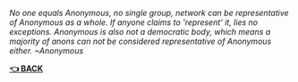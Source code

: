 






_No one equals Anonymous, no single group, network can be representative of Anonymous as a whole. If anyone claims to 'represent' it, lies no exceptions. Anonymous is also not a democratic body, which means a majority of anons can not be considered representative of Anonymous either. ~Anonymous_

__[:point_left: BACK](../README.md)__
